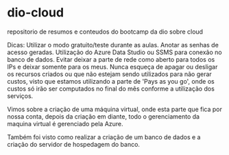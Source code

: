 # dio-cloud
repositorio de resumos e conteudos do bootcamp da dio sobre cloud


Dicas:
Utilizar o modo gratuito/teste durante as aulas.
Anotar as senhas de acesso geradas.
Utilização do Azure Data Studio ou SSMS para conexão no banco de dados.
Evitar deixar a parte de rede como aberto para todos os IPs e deixar somente para os meus.
Nunca esqueça de apagar ou desligar os recursos criados ou que não estejam sendo utilizados para não gerar custos, visto que estamos utilizando a parte de 'Pays as you go', onde os custos só irão ser computados no final do mês conforme a utilização dos serviços.


Vimos sobre a criação de uma máquina virtual, onde esta parte que fica por nossa conta, depois da criação em diante, todo o gerenciamento da maquina virtual é gerenciado pela Azure.

Também foi visto como realizar a criação de um banco de dados e a criação do servidor de hospedagem do banco.

